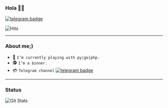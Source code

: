 ### Hola 👋🏻


[![telegram badge](https://img.shields.io/badge/Xbinner-red?style=flat&logo=telegram)](https://t.me/xbinner2)

![Hits](https://hits.seeyoufarm.com/api/count/incr/badge.svg?url=https://github.com/xbinner18)

---
### About me;)

- 🔭 `I’m currently playing with py|go|php.`
- 🕵️ `I’m a binner.`
- 💳 `Telegram channel` [![telegram badge](https://img.shields.io/badge/tgchannel-black?style=flat&logo=Telegram)](https://t.me/binverse0)
---
### Status
![Git Stats](https://github-readme-stats.vercel.app/api?username=xbinner18&theme=tokyonight&show_icons=true)
